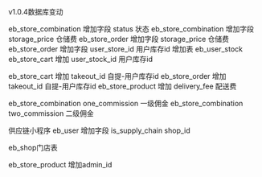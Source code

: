 v1.0.4数据库变动

eb_store_combination 增加字段 status 状态 
eb_store_combination 增加字段 storage_price 仓储费
eb_store_order 增加字段 storage_price 仓储费
eb_store_order 增加字段 user_store_id 用户库存id
增加表 eb_user_stock
eb_store_cart 增加 user_stock_id 用户库存id

eb_store_cart 增加 takeout_id 自提-用户库存id
eb_store_order 增加 takeout_id 自提-用户库存id
eb_store_product 增加 delivery_fee 配送费

eb_store_combination one_commission 一级佣金
eb_store_combination two_commission 二级佣金


供应链小程序
eb_user 增加字段 is_supply_chain shop_id

eb_shop门店表

eb_store_product 增加admin_id